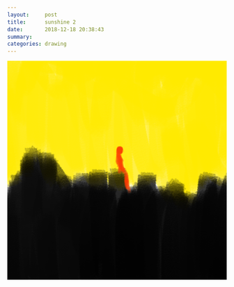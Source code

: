 ```yaml
---
layout:     post
title:      sunshine 2
date:       2018-12-18 20:38:43
summary:    
categories: drawing
---
```

![sunshine 2](/images/diary/sunshine-2.png ".")
